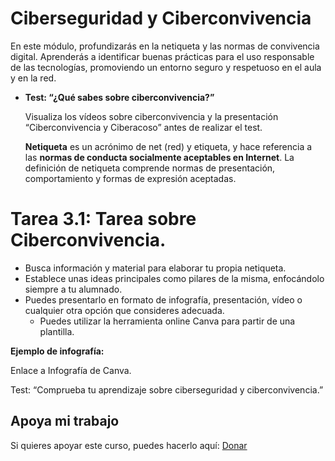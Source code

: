 # Ciberseguridad y Ciberconvivencia
En este módulo, profundizarás en la netiqueta y las normas de convivencia digital. Aprenderás a identificar buenas prácticas para el uso responsable de las tecnologías, promoviendo un entorno seguro y respetuoso en el aula y en la red.

* **Test: “¿Qué sabes sobre ciberconvivencia?”**

  Visualiza los vídeos sobre ciberconvivencia y la presentación “Ciberconvivencia y Ciberacoso” antes de realizar el test.

    **Netiqueta** es un acrónimo de net (red) y etiqueta, y hace referencia a las **normas de conducta socialmente aceptables en Internet**. La definición de netiqueta comprende normas de presentación, comportamiento y formas de expresión aceptadas.

# Tarea 3.1: Tarea sobre Ciberconvivencia.
- Busca información y material para elaborar tu propia netiqueta.
- Establece unas ideas principales como pilares de la misma, enfocándolo siempre a tu alumnado.
- Puedes presentarlo en formato de infografía, presentación, vídeo o cualquier otra opción que consideres adecuada.
    - Puedes utilizar la herramienta online Canva para partir de una plantilla.

**Ejemplo de infografía:**

Enlace a Infografía de Canva.

Test: “Comprueba tu aprendizaje sobre ciberseguridad y ciberconvivencia.”

## Apoya mi trabajo
Si quieres apoyar este curso, puedes hacerlo aquí: [Donar](https://paypal.me/eriksenwolf?locale.x=es_ES&country.x=ES)

